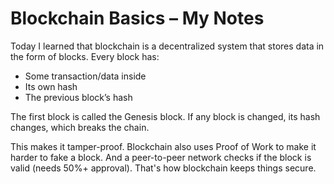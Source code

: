 # Blockchain Basics – My Notes

Today I learned that blockchain is a decentralized system that stores data in the form of blocks. Every block has:

- Some transaction/data inside
- Its own hash
- The previous block’s hash

The first block is called the Genesis block. If any block is changed, its hash changes, which breaks the chain.

This makes it tamper-proof. Blockchain also uses Proof of Work to make it harder to fake a block. And a peer-to-peer network checks if the block is valid (needs 50%+ approval). That's how blockchain keeps things secure.

